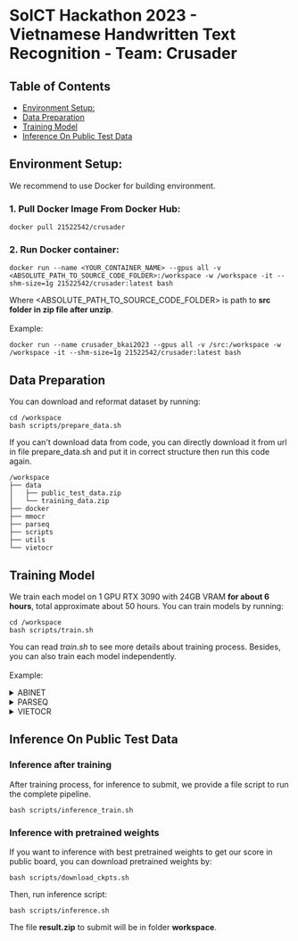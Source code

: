 # SoICT Hackathon 2023 - Vietnamese Handwritten Text Recognition - Team: Crusader

## Table of Contents

- [Environment Setup:](#environment-setup)
- [Data Preparation](#data-preparation)
- [Training Model](#train)
- [Inference On Public Test Data](#inference-on-testing-data)

## Environment Setup:

We recommend to use Docker for building environment.

### 1. Pull Docker Image From Docker Hub:

```
docker pull 21522542/crusader
```

### 2. Run Docker container:

```
docker run --name <YOUR_CONTAINER_NAME> --gpus all -v <ABSOLUTE_PATH_TO_SOURCE_CODE_FOLDER>:/workspace -w /workspace -it --shm-size=1g 21522542/crusader:latest bash
```
Where <ABSOLUTE_PATH_TO_SOURCE_CODE_FOLDER> is path to **src folder in zip file after unzip**.
\
\
Example:
```
docker run --name crusader_bkai2023 --gpus all -v /src:/workspace -w /workspace -it --shm-size=1g 21522542/crusader:latest bash
```

## Data Preparation

You can download and reformat dataset by running:

```
cd /workspace
bash scripts/prepare_data.sh
```
If you can't download data from code, you can directly download it from url in file prepare_data.sh and put it in correct structure then run this code again.
```text
/workspace
├── data
│   ├── public_test_data.zip
│   └── training_data.zip
├── docker
├── mmocr
├── parseq
├── scripts
├── utils
└── vietocr
```
## Training Model

We train each model on 1 GPU RTX 3090 with 24GB VRAM **for about 6 hours**, total approximate about 50 hours. You can train models by running:

```
cd /workspace
bash scripts/train.sh
```

You can read _train.sh_ to see more details about training process. Besides, you can also train each model independently.
\
\
Example:

<details>
    <summary>ABINET</summary>

      cd /workspace/mmocr
      python tools/train.py \
        /workspace/mmocr/configs/textrecog/abinet/abinet_20e-custom_1.py \
        --work-dir /workspace/mmocr/workdir/abinet_v1 \
You can change parameters by editing config file in */mmocr/configs* folder.
</details>

<details>
      <summary>PARSEQ</summary>

      cd /workspace/parseq
      python3.8 train.py

</details>

<details>
      <summary>VIETOCR</summary>
      
      cd /workspace/vietocr
      python3.8 train_vietocr.py
</details>

## Inference On Public Test Data
### Inference after training
After training process, for inference to submit, we provide a file script to run the complete pipeline.

```
bash scripts/inference_train.sh
```

### Inference with pretrained weights
If you want to inference with best pretrained weights to get our score in public board, you can download pretrained weights by:

```
bash scripts/download_ckpts.sh
```

Then, run inference script:

```
bash scripts/inference.sh
```

The file **result.zip** to submit will be in folder **workspace**.
